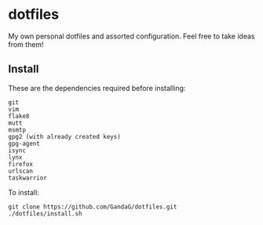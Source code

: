 # dotfiles

My own personal dotfiles and assorted configuration.
Feel free to take ideas from them!


## Install

These are the dependencies required before installing:

```
git
vim
flake8
mutt
msmtp
gpg2 (with already created keys)
gpg-agent
isync
lynx
firefox
urlscan
taskwarrior
```

To install:

```
git clone https://github.com/GandaG/dotfiles.git
./dotfiles/install.sh
```
